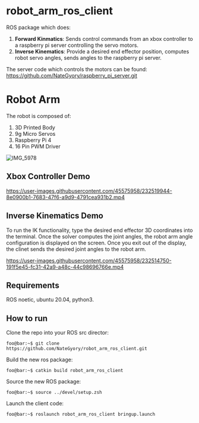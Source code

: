 # robot_arm_ros_client
ROS package which does:

1. **Forward Kinmatics**: Sends control commands from an xbox controller to a raspberry pi server controlling the servo motors.
2. **Inverse Kinematics**: Provide a desired end effector position, computes robot servo angles, sends angles to the raspberry pi server.  

The server code which controls the motors can be found: https://github.com/NateGyory/raspberry_pi_server.git

# Robot Arm
The robot is composed of:

1. 3D Printed Body
2. 9g Micro Servos
3. Raspberry Pi 4
4. 16 Pin PWM Driver

![IMG_5978](https://user-images.githubusercontent.com/45575958/232516272-0147a491-f3e1-4a41-ab33-6110470881d7.JPG)

## Xbox Controller Demo

https://user-images.githubusercontent.com/45575958/232519944-8e0900b1-7683-47f6-a9d9-4791cea931b2.mp4

## Inverse Kinematics Demo
To run the IK functionality, type the desired end effector 3D coordinates into the terminal. Once the solver computes the joint angles, the robot arm angle configuration is displayed on the screen. Once you exit out of the display, the clinet sends the desired joint angles to the robot arm.

https://user-images.githubusercontent.com/45575958/232514750-191f5e45-fc31-42a9-a48c-44c98696766e.mp4

## Requirements
ROS noetic, ubuntu 20.04, python3.

## How to run
Clone the repo into your ROS src director:

```console
foo@bar:~$ git clone https://github.com/NateGyory/robot_arm_ros_client.git
```

Build the new ros package:

```console
foo@bar:~$ catkin build robot_arm_ros_client
```

Source the new ROS package:

```console
foo@bar:~$ source ../devel/setup.zsh
```

Launch the client code:

```console
foo@bar:~$ roslaunch robot_arm_ros_client bringup.launch
```
